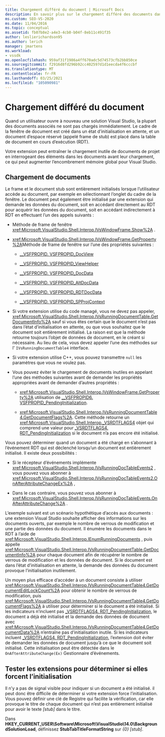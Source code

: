 ```yaml
---
title: Chargement différé du document | Microsoft Docs
description: En savoir plus sur le chargement différé des documents dans Visual Studio et sur la façon de coder les extensions afin qu’elles ne interrogent pas les éléments d’un document avant qu’elle ne soit chargée.
ms.custom: SEO-VS-2020
ms.date: 11/04/2016
ms.topic: conceptual
ms.assetid: fb07b8e2-a4e3-4cb0-b04f-8eb11c491f35
author: leslierichardson95
ms.author: lerich
manager: jmartens
ms.workload:
- vssdk
ms.openlocfilehash: 959af31f1986a4ff670adc5d74573cfb2bb850ce
ms.sourcegitcommit: f2916d8fd296b92cc402597d1d1eecda4f6cccbf
ms.translationtype: MT
ms.contentlocale: fr-FR
ms.lasthandoff: 03/25/2021
ms.locfileid: "105090981"
---
```

# <a name="delayed-document-loading"></a>Chargement différé du document

Quand un utilisateur ouvre à nouveau une solution Visual Studio, la plupart des documents associés ne sont pas chargés immédiatement. Le cadre de la fenêtre de document est créé dans un état d’initialisation en attente, et un document d’espace réservé (appelé frame de stub) est placé dans la table de document en cours d’exécution (RDT).

Votre extension peut entraîner le chargement inutile de documents de projet en interrogeant des éléments dans les documents avant leur chargement, ce qui peut augmenter l’encombrement mémoire global pour Visual Studio.

## <a name="document-loading"></a>Chargement de documents

Le frame et le document stub sont entièrement initialisés lorsque l’utilisateur accède au document, par exemple en sélectionnant l’onglet du cadre de la fenêtre. Le document peut également être initialisé par une extension qui demande les données du document, soit en accédant directement au RDT pour acquérir les données du document, soit en accédant indirectement à RDT en effectuant l’un des appels suivants :

- Méthode de frame de fenêtre <xref:Microsoft.VisualStudio.Shell.Interop.IVsWindowFrame.Show%2A> .

- <xref:Microsoft.VisualStudio.Shell.Interop.IVsWindowFrame.GetProperty%2A>Méthode de frame de fenêtre sur l’une des propriétés suivantes :

  - [__VSFPROPID. VSFPROPID_DocView](<xref:Microsoft.VisualStudio.Shell.Interop.__VSFPROPID.VSFPROPID_DocView>)

  - [__VSFPROPID. VSFPROPID_ViewHelper](<xref:Microsoft.VisualStudio.Shell.Interop.__VSFPROPID.VSFPROPID_ViewHelper>)

  - [__VSFPROPID. VSFPROPID_DocData](<xref:Microsoft.VisualStudio.Shell.Interop.__VSFPROPID.VSFPROPID_DocData>)

  - [__VSFPROPID. VSFPROPID_AltDocData](<xref:Microsoft.VisualStudio.Shell.Interop.__VSFPROPID.VSFPROPID_AltDocData>)

  - [__VSFPROPID. VSFPROPID_RDTDocData](<xref:Microsoft.VisualStudio.Shell.Interop.__VSFPROPID.VSFPROPID_RDTDocData>)

  - [__VSFPROPID. VSFPROPID_SPProjContext](<xref:Microsoft.VisualStudio.Shell.Interop.__VSFPROPID.VSFPROPID_SPProjContext>)

- Si votre extension utilise du code managé, vous ne devez pas appeler, <xref:Microsoft.VisualStudio.Shell.Interop.IVsRunningDocumentTable.GetDocumentInfo%2A> sauf si vous êtes certain que le document n’est pas dans l’état d’initialisation en attente, ou que vous souhaitez que le document soit entièrement initialisé. La raison est que la méthode retourne toujours l’objet de données de document, en le créant si nécessaire. Au lieu de cela, vous devez appeler l’une des méthodes sur l' `IVsRunningDocumentTable4` interface.

- Si votre extension utilise C++, vous pouvez transmettre `null` les paramètres que vous ne voulez pas.

- Vous pouvez éviter le chargement de documents inutiles en appelant l’une des méthodes suivantes avant de demander les propriétés appropriées avant de demander d’autres propriétés :

  - <xref:Microsoft.VisualStudio.Shell.Interop.IVsWindowFrame.GetProperty%2A> utilisation de [__VSFPROPID6. VSFPROPID_PendingInitialization](<xref:Microsoft.VisualStudio.Shell.Interop.__VSFPROPID6.VSFPROPID_PendingInitialization>).

  - <xref:Microsoft.VisualStudio.Shell.Interop.IVsRunningDocumentTable4.GetDocumentFlags%2A>. Cette méthode retourne un <xref:Microsoft.VisualStudio.Shell.Interop._VSRDTFLAGS4> objet qui comprend une valeur pour [_VSRDTFLAGS4. RDT_PendingInitialization](<xref:Microsoft.VisualStudio.Shell.Interop._VSRDTFLAGS4.RDT_PendingInitialization>) si le document n’a pas encore été initialisé.

Vous pouvez déterminer quand un document a été chargé en s’abonnant à l’événement RDT qui est déclenché lorsqu’un document est entièrement initialisé. Il existe deux possibilités :

- Si le récepteur d’événements implémente <xref:Microsoft.VisualStudio.Shell.Interop.IVsRunningDocTableEvents2> , vous pouvez vous abonner à <xref:Microsoft.VisualStudio.Shell.Interop.IVsRunningDocTableEvents2.OnAfterAttributeChangeEx%2A> ,

- Dans le cas contraire, vous pouvez vous abonner à <xref:Microsoft.VisualStudio.Shell.Interop.IVsRunningDocTableEvents.OnAfterAttributeChange%2A> .

L’exemple suivant est un scénario hypothétique d’accès aux documents : une extension Visual Studio souhaite afficher des informations sur les documents ouverts, par exemple le nombre de verrous de modification et une partie des données du document. Il énumère les documents dans le RDT à l’aide de <xref:Microsoft.VisualStudio.Shell.Interop.IEnumRunningDocuments> , puis appelle <xref:Microsoft.VisualStudio.Shell.Interop.IVsRunningDocumentTable.GetDocumentInfo%2A> pour chaque document afin de récupérer le nombre de verrous de modification et les données de document. Si le document est dans l’état d’initialisation en attente, la demande des données du document provoque l’initialisation inutilement.

Un moyen plus efficace d’accéder à un document consiste à utiliser <xref:Microsoft.VisualStudio.Shell.Interop.IVsRunningDocumentTable4.GetDocumentEditLockCount%2A> pour obtenir le nombre de verrous de modification, puis <xref:Microsoft.VisualStudio.Shell.Interop.IVsRunningDocumentTable4.GetDocumentFlags%2A> à utiliser pour déterminer si le document a été initialisé. Si les indicateurs n’incluent pas [_VSRDTFLAGS4. RDT_PendingInitialization](<xref:Microsoft.VisualStudio.Shell.Interop._VSRDTFLAGS4.RDT_PendingInitialization>), le document a déjà été initialisé et la demande des données de document avec <xref:Microsoft.VisualStudio.Shell.Interop.IVsRunningDocumentTable4.GetDocumentData%2A> n’entraîne pas d’initialisation inutile. Si les indicateurs incluent [_VSRDTFLAGS4. RDT_PendingInitialization](<xref:Microsoft.VisualStudio.Shell.Interop._VSRDTFLAGS4.RDT_PendingInitialization>), l’extension doit éviter de demander les données de document jusqu’à ce que le document soit initialisé. Cette initialisation peut être détectée dans le `OnAfterAttributeChange(Ex)` Gestionnaire d’événements.

## <a name="test-extensions-to-see-if-they-force-initialization"></a>Tester les extensions pour déterminer si elles forcent l’initialisation

Il n’y a pas de signal visible pour indiquer si un document a été initialisé. il peut donc être difficile de déterminer si votre extension force l’initialisation. Vous pouvez définir une clé de Registre qui facilite la vérification, car elle provoque le titre de chaque document qui n’est pas entièrement initialisé pour avoir le texte *[stub]* dans le titre.

Dans **HKEY_CURRENT_USER\Software\Microsoft\VisualStudio\14.0\BackgroundSolutionLoad**, définissez **StubTabTitleFormatString** sur *{0} [stub]*.
